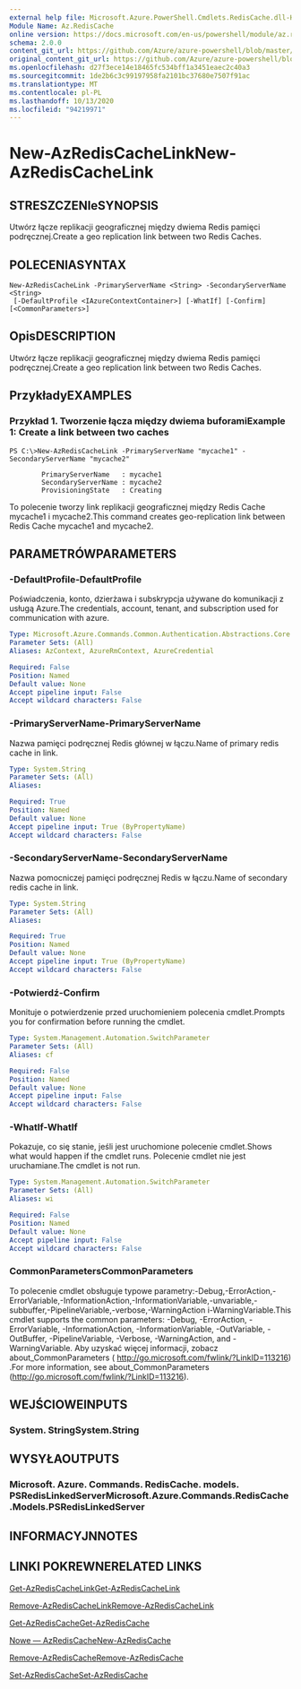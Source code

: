 ```yaml
---
external help file: Microsoft.Azure.PowerShell.Cmdlets.RedisCache.dll-Help.xml
Module Name: Az.RedisCache
online version: https://docs.microsoft.com/en-us/powershell/module/az.rediscache/new-azrediscachelink
schema: 2.0.0
content_git_url: https://github.com/Azure/azure-powershell/blob/master/src/RedisCache/RedisCache/help/New-AzRedisCacheLink.md
original_content_git_url: https://github.com/Azure/azure-powershell/blob/master/src/RedisCache/RedisCache/help/New-AzRedisCacheLink.md
ms.openlocfilehash: d27f3ece14e18465fc534bff1a3451eaec2c40a3
ms.sourcegitcommit: 1de2b6c3c99197958fa2101bc37680e7507f91ac
ms.translationtype: MT
ms.contentlocale: pl-PL
ms.lasthandoff: 10/13/2020
ms.locfileid: "94219971"
---
```

# <span data-ttu-id="cafbe-101">New-AzRedisCacheLink</span><span class="sxs-lookup"><span data-stu-id="cafbe-101">New-AzRedisCacheLink</span></span>

## <span data-ttu-id="cafbe-102">STRESZCZENIe</span><span class="sxs-lookup"><span data-stu-id="cafbe-102">SYNOPSIS</span></span>
<span data-ttu-id="cafbe-103">Utwórz łącze replikacji geograficznej między dwiema Redis pamięci podręcznej.</span><span class="sxs-lookup"><span data-stu-id="cafbe-103">Create a geo replication link between two Redis Caches.</span></span>

## <span data-ttu-id="cafbe-104">POLECENIA</span><span class="sxs-lookup"><span data-stu-id="cafbe-104">SYNTAX</span></span>

```
New-AzRedisCacheLink -PrimaryServerName <String> -SecondaryServerName <String>
 [-DefaultProfile <IAzureContextContainer>] [-WhatIf] [-Confirm] [<CommonParameters>]
```

## <span data-ttu-id="cafbe-105">Opis</span><span class="sxs-lookup"><span data-stu-id="cafbe-105">DESCRIPTION</span></span>
<span data-ttu-id="cafbe-106">Utwórz łącze replikacji geograficznej między dwiema Redis pamięci podręcznej.</span><span class="sxs-lookup"><span data-stu-id="cafbe-106">Create a geo replication link between two Redis Caches.</span></span>

## <span data-ttu-id="cafbe-107">Przykłady</span><span class="sxs-lookup"><span data-stu-id="cafbe-107">EXAMPLES</span></span>

### <span data-ttu-id="cafbe-108">Przykład 1. Tworzenie łącza między dwiema buforami</span><span class="sxs-lookup"><span data-stu-id="cafbe-108">Example 1: Create a link between two caches</span></span>
```
PS C:\>New-AzRedisCacheLink -PrimaryServerName "mycache1" -SecondaryServerName "mycache2"

        PrimaryServerName   : mycache1
        SecondaryServerName : mycache2
        ProvisioningState   : Creating
```

<span data-ttu-id="cafbe-109">To polecenie tworzy link replikacji geograficznej między Redis Cache mycache1 i mycache2.</span><span class="sxs-lookup"><span data-stu-id="cafbe-109">This command creates geo-replication link between Redis Cache mycache1 and mycache2.</span></span>

## <span data-ttu-id="cafbe-110">PARAMETRÓW</span><span class="sxs-lookup"><span data-stu-id="cafbe-110">PARAMETERS</span></span>

### <span data-ttu-id="cafbe-111">-DefaultProfile</span><span class="sxs-lookup"><span data-stu-id="cafbe-111">-DefaultProfile</span></span>
<span data-ttu-id="cafbe-112">Poświadczenia, konto, dzierżawa i subskrypcja używane do komunikacji z usługą Azure.</span><span class="sxs-lookup"><span data-stu-id="cafbe-112">The credentials, account, tenant, and subscription used for communication with azure.</span></span>

```yaml
Type: Microsoft.Azure.Commands.Common.Authentication.Abstractions.Core.IAzureContextContainer
Parameter Sets: (All)
Aliases: AzContext, AzureRmContext, AzureCredential

Required: False
Position: Named
Default value: None
Accept pipeline input: False
Accept wildcard characters: False
```

### <span data-ttu-id="cafbe-113">-PrimaryServerName</span><span class="sxs-lookup"><span data-stu-id="cafbe-113">-PrimaryServerName</span></span>
<span data-ttu-id="cafbe-114">Nazwa pamięci podręcznej Redis głównej w łączu.</span><span class="sxs-lookup"><span data-stu-id="cafbe-114">Name of primary redis cache in link.</span></span>

```yaml
Type: System.String
Parameter Sets: (All)
Aliases:

Required: True
Position: Named
Default value: None
Accept pipeline input: True (ByPropertyName)
Accept wildcard characters: False
```

### <span data-ttu-id="cafbe-115">-SecondaryServerName</span><span class="sxs-lookup"><span data-stu-id="cafbe-115">-SecondaryServerName</span></span>
<span data-ttu-id="cafbe-116">Nazwa pomocniczej pamięci podręcznej Redis w łączu.</span><span class="sxs-lookup"><span data-stu-id="cafbe-116">Name of secondary redis cache in link.</span></span>

```yaml
Type: System.String
Parameter Sets: (All)
Aliases:

Required: True
Position: Named
Default value: None
Accept pipeline input: True (ByPropertyName)
Accept wildcard characters: False
```

### <span data-ttu-id="cafbe-117">-Potwierdź</span><span class="sxs-lookup"><span data-stu-id="cafbe-117">-Confirm</span></span>
<span data-ttu-id="cafbe-118">Monituje o potwierdzenie przed uruchomieniem polecenia cmdlet.</span><span class="sxs-lookup"><span data-stu-id="cafbe-118">Prompts you for confirmation before running the cmdlet.</span></span>

```yaml
Type: System.Management.Automation.SwitchParameter
Parameter Sets: (All)
Aliases: cf

Required: False
Position: Named
Default value: None
Accept pipeline input: False
Accept wildcard characters: False
```

### <span data-ttu-id="cafbe-119">-WhatIf</span><span class="sxs-lookup"><span data-stu-id="cafbe-119">-WhatIf</span></span>
<span data-ttu-id="cafbe-120">Pokazuje, co się stanie, jeśli jest uruchomione polecenie cmdlet.</span><span class="sxs-lookup"><span data-stu-id="cafbe-120">Shows what would happen if the cmdlet runs.</span></span>
<span data-ttu-id="cafbe-121">Polecenie cmdlet nie jest uruchamiane.</span><span class="sxs-lookup"><span data-stu-id="cafbe-121">The cmdlet is not run.</span></span>

```yaml
Type: System.Management.Automation.SwitchParameter
Parameter Sets: (All)
Aliases: wi

Required: False
Position: Named
Default value: None
Accept pipeline input: False
Accept wildcard characters: False
```

### <span data-ttu-id="cafbe-122">CommonParameters</span><span class="sxs-lookup"><span data-stu-id="cafbe-122">CommonParameters</span></span>
<span data-ttu-id="cafbe-123">To polecenie cmdlet obsługuje typowe parametry:-Debug,-ErrorAction,-ErrorVariable,-InformationAction,-InformationVariable,-unvariable,-subbuffer,-PipelineVariable,-verbose,-WarningAction i-WarningVariable.</span><span class="sxs-lookup"><span data-stu-id="cafbe-123">This cmdlet supports the common parameters: -Debug, -ErrorAction, -ErrorVariable, -InformationAction, -InformationVariable, -OutVariable, -OutBuffer, -PipelineVariable, -Verbose, -WarningAction, and -WarningVariable.</span></span> <span data-ttu-id="cafbe-124">Aby uzyskać więcej informacji, zobacz about_CommonParameters ( http://go.microsoft.com/fwlink/?LinkID=113216) .</span><span class="sxs-lookup"><span data-stu-id="cafbe-124">For more information, see about_CommonParameters (http://go.microsoft.com/fwlink/?LinkID=113216).</span></span>

## <span data-ttu-id="cafbe-125">WEJŚCIOWE</span><span class="sxs-lookup"><span data-stu-id="cafbe-125">INPUTS</span></span>

### <span data-ttu-id="cafbe-126">System. String</span><span class="sxs-lookup"><span data-stu-id="cafbe-126">System.String</span></span>

## <span data-ttu-id="cafbe-127">WYSYŁA</span><span class="sxs-lookup"><span data-stu-id="cafbe-127">OUTPUTS</span></span>

### <span data-ttu-id="cafbe-128">Microsoft. Azure. Commands. RedisCache. models. PSRedisLinkedServer</span><span class="sxs-lookup"><span data-stu-id="cafbe-128">Microsoft.Azure.Commands.RedisCache.Models.PSRedisLinkedServer</span></span>

## <span data-ttu-id="cafbe-129">INFORMACYJN</span><span class="sxs-lookup"><span data-stu-id="cafbe-129">NOTES</span></span>

## <span data-ttu-id="cafbe-130">LINKI POKREWNE</span><span class="sxs-lookup"><span data-stu-id="cafbe-130">RELATED LINKS</span></span>

[<span data-ttu-id="cafbe-131">Get-AzRedisCacheLink</span><span class="sxs-lookup"><span data-stu-id="cafbe-131">Get-AzRedisCacheLink</span></span>](./Get-AzRedisCacheLink.md)

[<span data-ttu-id="cafbe-132">Remove-AzRedisCacheLink</span><span class="sxs-lookup"><span data-stu-id="cafbe-132">Remove-AzRedisCacheLink</span></span>](./Remove-AzRedisCacheLink.md)

[<span data-ttu-id="cafbe-133">Get-AzRedisCache</span><span class="sxs-lookup"><span data-stu-id="cafbe-133">Get-AzRedisCache</span></span>](./Get-AzRedisCache.md)

[<span data-ttu-id="cafbe-134">Nowe — AzRedisCache</span><span class="sxs-lookup"><span data-stu-id="cafbe-134">New-AzRedisCache</span></span>](./New-AzRedisCache.md)

[<span data-ttu-id="cafbe-135">Remove-AzRedisCache</span><span class="sxs-lookup"><span data-stu-id="cafbe-135">Remove-AzRedisCache</span></span>](./Remove-AzRedisCache.md)

[<span data-ttu-id="cafbe-136">Set-AzRedisCache</span><span class="sxs-lookup"><span data-stu-id="cafbe-136">Set-AzRedisCache</span></span>](./Set-AzRedisCache.md)